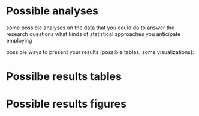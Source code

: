 # Possible analyses
some possible analyses on the data that you could do to answer the research questions
what kinds of statistical approaches you anticipate employing


possible ways to present your results (possible tables, some visualizations): 

# Possilbe results tables


# Possible results figures 


